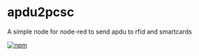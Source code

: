 # apdu2pcsc
A simple node for node-red to send apdu to rfid and smartcards

[![npm](https://img.shields.io/npm/v/JohnnyCheng888/node-red-contrib-apdu2pcsc.svg?maxAge=2592000)](https://www.npmjs.com/package/node-red-contrib-apdu2pcsc)
